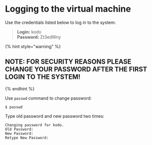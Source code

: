 # Logging to the virtual machine

Use the credentials listed below to log in to the system:

> **Login:** kodo  
> **Password:** Zt3edWny

{% hint style="warning" %}
## NOTE: FOR SECURITY REASONS PLEASE CHANGE YOUR PASSWORD AFTER THE FIRST LOGIN TO THE SYSTEM!
{% endhint %}

Use `passwd` command to change password:

```text
$ passwd
```

Type old password and new password two times:

```text
Changing password for kodo.
Old Password:
New Password:
Retype New Password:
```

